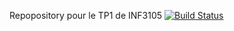 Repopository pour le TP1 de INF3105
[![Build Status](https://secure.travis-ci.org/laurentmor/INF3105-TP.png)](https://secure.travis-ci.org/laurentmor/INF3105-TP)